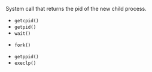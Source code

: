 System call that returns the pid of the new child process.

* `getcpid()`
* `getpid()`
* `wait()`
+ `fork()`
* `getppid()`
* `execlp()`
